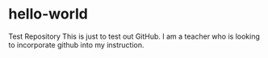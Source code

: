 # hello-world

Test Repository
This is just to test out GitHub.  I am a teacher who is looking to incorporate github into my instruction.

